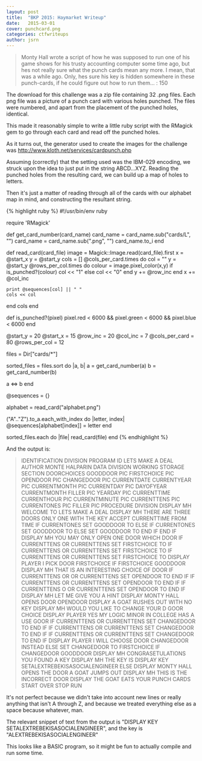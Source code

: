 ```yaml
---
layout: post
title:  "BKP 2015: Haymarket Writeup"
date:   2015-03-01
cover: punchcard.png
categories: ctfwriteups
author: jsrn
---
```


 > Monty Hall wrote a script of how he was supposed to run one of his game shows for his trusty accounting computer some time ago, but hes not really sure what the punch cards mean any more. I mean, that was a while ago. Only, hes sure his key is hidden somewhere in these punch-cards, if he could figure out how to run them... : 150

The download for this challenge was a zip file containing 32 .png files. Each png file was a picture of a punch card with various holes punched. The files were numbered, and apart from the placement of the punched holes, identical.

This made it reasonably simple to write a little ruby script with the RMagick gem to go through each card and read off the punched holes.

As it turns out, the generator used to create the images for the challenge was http://www.kloth.net/services/cardpunch.php

Assuming (correctly) that the setting used was the IBM-029 encoding, we struck upon the idea to just put in the string ABCD...XYZ. Reading the punched holes from the resulting card, we can build up a map of holes to letters.

Then it's just a matter of reading through all of the cards with our alphabet map in mind, and constructing the resultant string.

{% highlight ruby %}
#!/usr/bin/env ruby

require 'RMagick'

def get_card_number(card_name)
  card_name = card_name.sub("cards/L", "")
  card_name = card_name.sub(".png", "")
  card_name.to_i
end

def read_card(card_file)
  image = Magick::Image.read(card_file).first
  x = @start_x
  y = @start_y
  cols = []
  @cols_per_card.times do
    col = ""
    y = @start_y
    @rows_per_col.times do
      colour = image.pixel_color(x,y)
      if is_punched?(colour)
        col << "1"
      else
        col << "0"
      end
      y += @row_inc
    end
    x += @col_inc

    print @sequences[col] || " "
    cols << col
  end
  cols
end

def is_punched?(pixel)
  pixel.red < 6000 && pixel.green < 6000 && pixel.blue < 6000
end

@start_y       = 20
@start_x       = 15
@row_inc       = 20
@col_inc       = 7
@cols_per_card = 80
@rows_per_col  = 12

files = Dir["cards/*"]

sorted_files = files.sort do |a, b|
  a = get_card_number(a)
  b = get_card_number(b)

  a <=> b
end

@sequences = {}

alphabet = read_card("alphabet.png")

("A".."Z").to_a.each_with_index do |letter, index|
  @sequences[alphabet[index]] = letter
end

sorted_files.each do |file|
  read_card(file)
end
{% endhighlight %}

And the output is:

 > IDENTIFICATION DIVISION  PROGRAM ID  LETS MAKE A DEAL  AUTHOR   MONTE HALPARIN  DATA DIVISION  WORKING STORAGE SECTION        DOORCHOICES         GOODDOOR        PIC           FIRSTCHOICE       PIC           OPENDOOR        PIC           CHANGEDOOR        PIC        CURRENTDATE         CURRENTYEAR     PIC                CURRENTMONTH    PIC            CURRENTDAY      PIC           DAYOFYEAR          CURRENTMONTH FILLER          PIC              YEARDAY           PIC           CURRENTTIME         CURRENTHOUR     PIC                CURRENTMINUTE   PIC            CURRENTTENS     PIC             CURRENTONES     PIC           FILLER          PIC      PROCEDURE DIVISION  DISPLAY  MH  WELCOME TO LETS MAKE A   DEAL   DISPLAY  MH  THERE ARE THREE DOORS  ONLY ONE WITH THE   KEY   ACCEPT CURRENTTIME FROM TIME  IF CURRENTONES        SET   GOODDOOR TO   ELSE    IF CURRENTONES           SET GOODDOOR TO        ELSE       SET GOODDOOR TO      END IF END IF DISPLAY  MH    YOU MAY ONLY OPEN ONE DOOR  WHICH DOOR    IF CURRENTTENS       OR CURRENTTENS        SET FIRSTCHOICE TO    IF CURRENTTENS       OR CURRENTTENS        SET FIRSTCHOICE TO    IF CURRENTTENS       OR CURRENTTENS        SET FIRSTCHOICE TO    DISPLAY    PLAYER  I PICK DOOR   FIRSTCHOICE     IF FIRSTCHOICE     GOODDOOR    DISPLAY  MH  THAT IS AN INTERESTING CHOICE OF   DOOR      IF CURRENTTENS  OR   OR CURRENTTENS           SET   OPENDOOR TO      END IF    IF CURRENTTENS     OR CURRENTTENS             SET OPENDOOR TO      END IF    IF CURRENTTENS     O  OR   CURRENTTENS           SET OPENDOOR TO      END IF    DISPLAY    MH  LET ME GIVE YOU A HINT      DISPLAY  MONTY HALL OPENS   DOOR   OPENDOOR    DISPLAY  A GOAT RUSHES OUT WITH NO KEY        DISPLAY  MH  WOULD YOU LIKE TO CHANGE YOUR D GOOR CHOICE        DISPLAY  PLAYER  YES  MY LOGIC MINOR IN COLLEGE HAS A USE    GOOR     IF CURRENTTENS     OR CURRENTTENS           SET CHANGEDOOR   TO      END IF    IF CURRENTTENS     OR CURRENTTENS             SET CHANGEDOOR TO      END IF    IF CURRENTTENS     OR   CURRENTTENS           SET CHANGEDOOR TO      END IF    DISPLAY    PLAYER  I WILL CHOOSE DOOR   CHANGEDOOR   INSTEAD   ELSE      SET CHANGEDOOR TO FIRSTCHOICE  IF CHANGEDOOR   GOODDOOR      DISPLAY  MH  CONGRASETULATIONS  YOU FOUND A KEY      DISPLAY    MH  THE KEY IS      DISPLAY  KEY   SETALEXTREBEKISASOCIALENGINEER   ELSE    DISPLAY  MONTY HALL   OPENS THE DOOR  A GOAT JUMPS OUT      DISPLAY  MH  THIS IS   THE INCORRECT DOOR      DISPLAY  THE GOAT EATS YOUR PUNCH   CARDS  START OVER    STOP RUN

It's not perfect because we didn't take into account new lines or really anything that isn't A through Z, and because we treated everything else as a space because whatever, man.

The relevant snippet of text from the output is "DISPLAY  KEY   SETALEXTREBEKISASOCIALENGINEER", and the key is "ALEXTREBEKISASOCIALENGINEER"

This looks like a BASIC program, so it might be fun to actually compile and run some time.